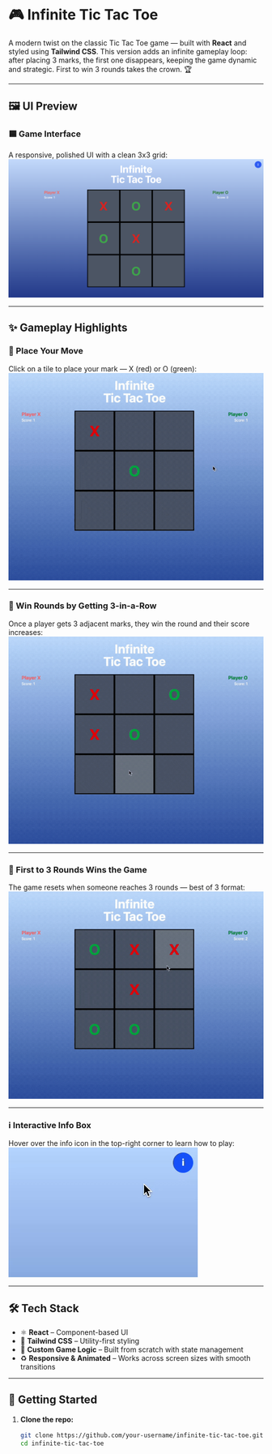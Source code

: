 # 🎮 Infinite Tic Tac Toe

A modern twist on the classic Tic Tac Toe game — built with **React** and styled using **Tailwind CSS**. This version adds an infinite gameplay loop: after placing 3 marks, the first one disappears, keeping the game dynamic and strategic. First to win 3 rounds takes the crown. 🏆

---

## 🖼️ UI Preview

### 🟦 Game Interface
A responsive, polished UI with a clean 3x3 grid:
![Game UI](Documentation/Pics/pic.png)

---

## ✨ Gameplay Highlights

### 🎯 Place Your Move
Click on a tile to place your mark — X (red) or O (green):
![Placing Tile](Documentation/GIF/PlacingTile.gif)

---

### 🧠 Win Rounds by Getting 3-in-a-Row
Once a player gets 3 adjacent marks, they win the round and their score increases:
![Winning Round](Documentation/GIF/RoundGame.gif)

---

### 🏁 First to 3 Rounds Wins the Game
The game resets when someone reaches 3 rounds — best of 3 format:
![Winning Game](Documentation/GIF/Win_Game.mov.gif)

---

### ℹ️ Interactive Info Box
Hover over the info icon in the top-right corner to learn how to play:
![Info Box](Documentation/GIF/infoBox.gif)

---

## 🛠️ Tech Stack

- ⚛️ **React** – Component-based UI
- 💨 **Tailwind CSS** – Utility-first styling
- 🧠 **Custom Game Logic** – Built from scratch with state management
- ♻️ **Responsive & Animated** – Works across screen sizes with smooth transitions

---

## 🚀 Getting Started

1. **Clone the repo:**
   ```bash
   git clone https://github.com/your-username/infinite-tic-tac-toe.git
   cd infinite-tic-tac-toe
